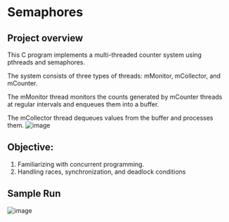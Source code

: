 # Semaphores
## Project overview 
This C program implements a multi-threaded counter system using pthreads and semaphores.

The system consists of three types of threads: mMonitor, mCollector, and mCounter.

The mMonitor thread monitors the counts generated by mCounter threads at regular intervals and enqueues them into a buffer.

The mCollector thread dequeues values from the buffer and processes them.
![image](https://github.com/elmahygurl/Semaphores/assets/97133077/0942467a-1d05-4892-92ea-0763e8f4313a)

## Objective:
1. Familiarizing with concurrent programming.
2. Handling races, synchronization, and deadlock conditions

## Sample Run 
![image](https://github.com/elmahygurl/Semaphores/assets/97133077/50c8d99f-1bdb-491b-ac22-9d5c0442e771)


